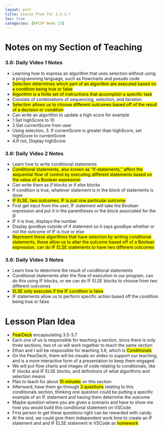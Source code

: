 ```yaml
---
layout: post
title: Lesson Plan for 3.5-3.7 
toc: true
categories: [APCSP Week 13]
---
```


# Notes on my Section of Teaching
### 3.6: Daily Video 1 Notes
- Learning how to express an algorithm that uses selection without using a programming language, such as flowcharts and pseudo code
- <mark>Selection determines which part of an algorithm are executed based on a condition being true or false</mark>
- <mark>Algorithm is a finite set of instructions that accomplish a specific task</mark>
- Consists of combinations of sequencing, selection, and iteration
- <mark>Selection allows us to choose different outcomes based off of the result of a decision or condition</mark>
- Can write an algorithm to update a high score for example
- 1.Set highScore to 10
- 2.Get currentScore from user
- Using selection, 3. If currentScore is greater than highScore, set highScore to currentScore
- 4.If not, Display highScore

### 3.6: Daily Video 2 Notes
- Learn how to write conditional statements
- <mark>Conditional statements, also known as “if-statements,” affect the sequential flow of control by executing different statements based on the value of a Boolean expression</mark>
- Can write them as if blocks or if else blocks
- If condition is true, whatever statement is in the block of statements is done
- <mark>IF ELSE, two outcomes, IF is just one particular outcome</mark>
- First get input from the user, IF statement will take the Boolean expression and put it in the parentheses or the block associated for the IF
- IF it is true, displays the number
- Display goodbye outside of if statement so it says goodbye whether or not the outcome of IF is true or else
- <mark>Represent these algorithms that have selection by writing conditional statements, these allow us to alter the outcome based off of a Boolean expression, can do IF ELSE statements to have two different outcomes</mark> 

### 3.6: Daily Video 3 Notes
- Learn how to determine the result of conditional statements
- Conditional statements alter the flow of execution in our program, can do this using IF blocks, or we can do IF ELSE blocks to choose from two different outcomes
- <mark>ELSE only executes if the IF condition is false</mark>
- IF statements allow us to perform specific action based off the condition being true or false

# Lesson Plan Idea
- <mark>PearDeck</mark> encapsulating 3.5-3.7
- Each one of us is responsible for teaching a section, since there is only three sections, two of us will work together to teach the same section
- Ethan and I will be responsible for teaching 3.6, which is <mark>Conditionals</mark>
- On the PearDeck, there will be visuals on slides to support our teaching, and is a more interactive form of a presentation to keep them engaged
- We will put flow charts and images of code relating to conditionals, like IF blocks and IF ELSE blocks, and definitions of what algorithms and selection means
- Plan to teach for about <mark>10 minutes</mark> on this section
- Afterward, have them go through <mark>3 questions</mark> relating to this conditionals section, thinking one question could be putting a specific example of an IF statement and having them determine the outcome
- Maybe question where you are given a scenario and have to show me how you would build this conditional statement on VSCode
- First person to get these questions right can be rewarded with candy
- At the end, we could give them independent work time to create an IF statement and and IF ELSE statement in VSCode as <mark>homework</mark>

